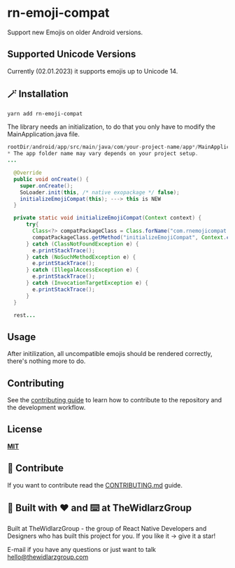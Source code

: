 # rn-emoji-compat

Support new Emojis on older Android versions.

## Supported Unicode Versions

Currently (02.01.2023) it supports emojis up to Unicode 14.

## 🪄 Installation

```sh
yarn add rn-emoji-compat
```

The library needs an initialization, to do that you only have to modify the MainApplication.java file.

```java
rootDir/android/app/src/main/java/com/your-project-name/app*/MainApplication.java
* The app folder name may vary depends on your project setup.
...

  @Override
  public void onCreate() {
    super.onCreate();
    SoLoader.init(this, /* native exopackage */ false);
    initializeEmojiCompat(this); ---> this is NEW
  }

  private static void initializeEmojiCompat(Context context) {
      try{
        Class<?> compatPackageClass = Class.forName("com.rnemojicompat.RnEmojiCompatPackage");
        compatPackageClass.getMethod("initializeEmojiCompat", Context.class).invoke(null, context);
      } catch (ClassNotFoundException e) {
        e.printStackTrace();
      } catch (NoSuchMethodException e) {
        e.printStackTrace();
      } catch (IllegalAccessException e) {
        e.printStackTrace();
      } catch (InvocationTargetException e) {
        e.printStackTrace();
      }
  }

  rest...
```

## Usage

After initilization, all uncompatible emojis should be rendered correctly, there's nothing more to do.

## Contributing

See the [contributing guide](CONTRIBUTING.md) to learn how to contribute to the repository and the development workflow.

## License

**[MIT](/LICENSE)**

## 📝 Contribute

If you want to contribute read the [CONTRIBUTING.md](/CONTRIBUTING.md) guide.

## 🏢 Built with ♥️ and ⌨️ at TheWidlarzGroup

Built at TheWidlarzGroup - the group of React Native Developers and Designers who has built this project for you.
If you like it -> give it a star!

E-mail if you have any questions or just want to talk <hello@thewidlarzgroup.com>

